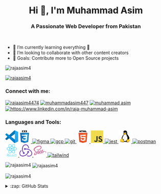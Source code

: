 
[twitter]: https://twitter.com/MuhammadAsim447
[instagram]: https://www.instagram.com/rajaasim4474/
[facebook]:https://www.facebook.com/rajaasim4474
[linkedin]:https://www.linkedin.com/in/raja-muhammad-asim/


<h1 align="center">Hi 👋, I'm Muhammad Asim</h1>
<h3 align="center">A Passionate Web Developer from Pakistan</h3>

<br/>

- 🌱 I’m currently learning everything 🤣
- 👯 I’m looking to collaborate with other content creators
- 🥅  Goals: Contribute more to Open Source projects



<p align="left"> <img src="https://komarev.com/ghpvc/?username=rajaasim4&label=Profile%20views&color=0e75b6&style=flat" alt="rajaasim4" /> </p>

<p align="left"> <a href="https://github.com/ryo-ma/github-profile-trophy"><img src="https://github-profile-trophy.vercel.app/?username=rajaasim4" alt="rajaasim4" /></a> </p>



<h3 align="left">Connect with me:</h3>
<p align="left">
  <a href="https://instagram.com/rajaasim4474" target="blank"><img align="center" src="https://raw.githubusercontent.com/rahuldkjain/github-profile-readme-generator/master/src/images/icons/Social/instagram.svg" alt="rajaasim4474" height="30" width="40" /></a>
<a href="https://twitter.com/muhammadasim447" target="blank"><img align="center" src="https://raw.githubusercontent.com/rahuldkjain/github-profile-readme-generator/master/src/images/icons/Social/twitter.svg" alt="muhammadasim447" height="30" width="40" /></a>
<a href="https://linkedin.com/in/muhammad asim" target="blank"><img align="center" src="https://raw.githubusercontent.com/rahuldkjain/github-profile-readme-generator/master/src/images/icons/Social/linked-in-alt.svg" alt="muhammad asim" height="30" width="40" /></a>
<a href="https://fb.com/https://www.linkedin.com/in/raja-muhammad-asim" target="blank"><img align="center" src="https://raw.githubusercontent.com/rahuldkjain/github-profile-readme-generator/master/src/images/icons/Social/facebook.svg" alt="https://www.linkedin.com/in/raja-muhammad-asim" height="30" width="40" /></a>
</p>

<h3 align="left">Languages and Tools:</h3>

<p align="left">
<img align="left" alt="Visual Studio Code"  width="40" height="40" src="https://raw.githubusercontent.com/github/explore/80688e429a7d4ef2fca1e82350fe8e3517d3494d/topics/visual-studio-code/visual-studio-code.png" />
  <a href="https://www.w3schools.com/css/" target="_blank" rel="noreferrer"> <img src="https://raw.githubusercontent.com/devicons/devicon/master/icons/css3/css3-original-wordmark.svg" alt="css3" width="40" height="40"/> </a> <a href="https://www.figma.com/" target="_blank" rel="noreferrer"> <img src="https://www.vectorlogo.zone/logos/figma/figma-icon.svg" alt="figma" width="40" height="40"/> </a> <a href="https://cloud.google.com" target="_blank" rel="noreferrer"> <img src="https://www.vectorlogo.zone/logos/google_cloud/google_cloud-icon.svg" alt="gcp" width="40" height="40"/> </a> <a href="https://git-scm.com/" target="_blank" rel="noreferrer"> <img src="https://www.vectorlogo.zone/logos/git-scm/git-scm-icon.svg" alt="git" width="40" height="40"/> </a> <a href="https://www.w3.org/html/" target="_blank" rel="noreferrer"> <img src="https://raw.githubusercontent.com/devicons/devicon/master/icons/html5/html5-original-wordmark.svg" alt="html5" width="40" height="40"/> </a> <a href="https://developer.mozilla.org/en-US/docs/Web/JavaScript" target="_blank" rel="noreferrer"> <img src="https://raw.githubusercontent.com/devicons/devicon/master/icons/javascript/javascript-original.svg" alt="javascript" width="40" height="40"/> </a> <a href="https://jestjs.io" target="_blank" rel="noreferrer"> <img src="https://www.vectorlogo.zone/logos/jestjsio/jestjsio-icon.svg" alt="jest" width="40" height="40"/> </a> <a href="https://www.linux.org/" target="_blank" rel="noreferrer"> <img src="https://raw.githubusercontent.com/devicons/devicon/master/icons/linux/linux-original.svg" alt="linux" width="40" height="40"/> </a> <a href="https://postman.com" target="_blank" rel="noreferrer"> <img src="https://www.vectorlogo.zone/logos/getpostman/getpostman-icon.svg" alt="postman" width="40" height="40"/> </a> <a href="https://reactjs.org/" target="_blank" rel="noreferrer"> <img src="https://raw.githubusercontent.com/devicons/devicon/master/icons/react/react-original-wordmark.svg" alt="react" width="40" height="40"/> </a> <a href="https://redux.js.org" target="_blank" rel="noreferrer"> <img src="https://raw.githubusercontent.com/devicons/devicon/master/icons/redux/redux-original.svg" alt="redux" width="40" height="40"/> </a> <a href="https://sass-lang.com" target="_blank" rel="noreferrer"> <img src="https://raw.githubusercontent.com/devicons/devicon/master/icons/sass/sass-original.svg" alt="sass" width="40" height="40"/> </a> <a href="https://tailwindcss.com/" target="_blank" rel="noreferrer"> <img src="https://www.vectorlogo.zone/logos/tailwindcss/tailwindcss-icon.svg" alt="tailwind" width="40" height="40"/> </a> </p>

<p><img align="left" src="https://github-readme-stats.vercel.app/api/top-langs?username=rajaasim4&show_icons=true&locale=en&layout=compact" alt="rajaasim4" /></p>

<p>&nbsp;<img align="center" src="https://github-readme-stats.vercel.app/api?username=rajaasim4&show_icons=true&locale=en" alt="rajaasim4" /></p>

<p><img align="center" src="https://github-readme-streak-stats.herokuapp.com/?user=rajaasim4&" alt="rajaasim4" /></p>




<details>
  <summary>:zap: GitHub Stats</summary>

  <img align="left" alt="codeSTACKr's GitHub Stats" src="https://github-readme-stats.vercel.app/api?username=rajaasim4&show_icons=true&hide_border=true" />

</details>


